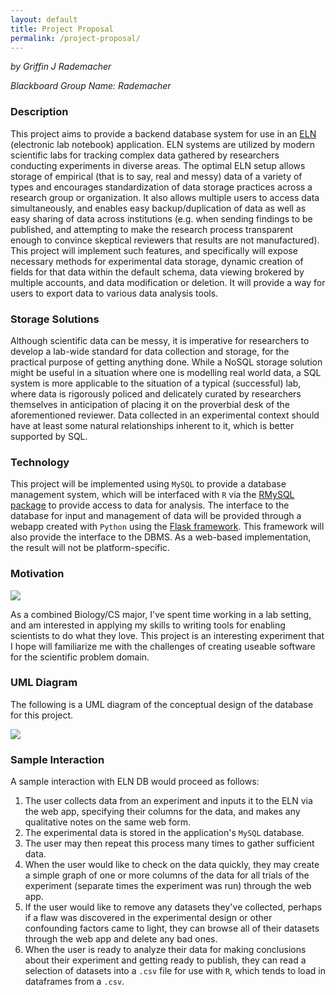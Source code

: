 ```yaml
---
layout: default
title: Project Proposal
permalink: /project-proposal/
---
```

*by Griffin J Rademacher*

*Blackboard Group Name: Rademacher*

### Description

This project aims to provide a backend database system for use in an 
[ELN](https://en.wikipedia.org/wiki/Electronic_lab_notebook)
(electronic lab notebook) application. ELN systems are utilized by
modern scientific labs for tracking complex data gathered by researchers
conducting experiments in diverse areas. The optimal ELN setup allows storage of
empirical (that is to say, real and messy) data of a variety of types and
encourages standardization of data storage practices across a research group or
organization. It also allows multiple users to access data simultaneously, and
enables easy backup/duplication of data as well as easy sharing of data across
institutions (e.g. when sending findings to be published, and attempting to make
the research process transparent enough to convince skeptical reviewers that
results are not manufactured). This project will implement such features, and
specifically will expose necessary methods for experimental data storage,
dynamic creation of fields for that data within the default schema, data viewing
brokered by multiple accounts, and data modification or deletion. It will
provide a way for users to export data to various data analysis tools.

### Storage Solutions

Although scientific data can be messy, it is imperative for researchers to
develop a lab-wide standard for data collection and storage, for the practical
purpose of getting anything done. While a NoSQL storage solution might be useful
in a situation where one is modelling real world data, a SQL system is more
applicable to the situation of a typical (successful) lab, where data is
rigorously policed and delicately curated by researchers themselves in
anticipation of placing it on the proverbial desk of the aforementioned
reviewer. Data collected in an experimental context should have at least some
natural relationships inherent to it, which is better supported by SQL.

### Technology

This project will be implemented using `MySQL` to provide a database management
system, which will be interfaced with `R` via the [RMySQL
package](https://cran.r-project.org/web/packages/RMySQL/index.html) to provide
access to data for analysis. The interface to the database for input and
management of data will be provided through a webapp created with `Python` using the
[Flask framework](http://flask.pocoo.org/). This framework will also provide the
interface to the DBMS. As a web-based implementation, the result will not be
platform-specific.

### Motivation

![](https://i.kym-cdn.com/entries/icons/original/000/025/351/afoeeee.jpg)

As a combined Biology/CS major, I've spent time working in a lab setting, and am
interested in applying my skills to writing tools for enabling scientists to do
what they love. This project is an interesting experiment that I hope will
familiarize me with the challenges of creating useable software for the
scientific problem domain.

### UML Diagram

The following is a UML diagram of the conceptual design of the database for this
project.

![](/images/eln-uml.jpg)

### Sample Interaction

A sample interaction with ELN DB would proceed as follows:

1. The user collects data from an experiment and inputs it to the ELN via the web
   app, specifying their columns for the data, and makes any qualitative notes on
   the same web form.
2. The experimental data is stored in the application's `MySQL` database.
3. The user may then repeat this process many times to gather sufficient data.
4. When the user would like to check on the data quickly, they may create a
   simple graph of one or more columns of the data for all trials of the
   experiment (separate times the experiment was run) through the web app.
5. If the user would like to remove any datasets they've collected, perhaps if
   a flaw was discovered in the experimental design or other confounding factors
   came to light, they can browse all of their datasets through the web app and
   delete any bad ones.
6. When the user is ready to analyze their data for making conclusions about
   their experiment and getting ready to publish, they can read a selection of
   datasets into a `.csv` file for use with `R`, which tends to load in dataframes
   from a `.csv`.
